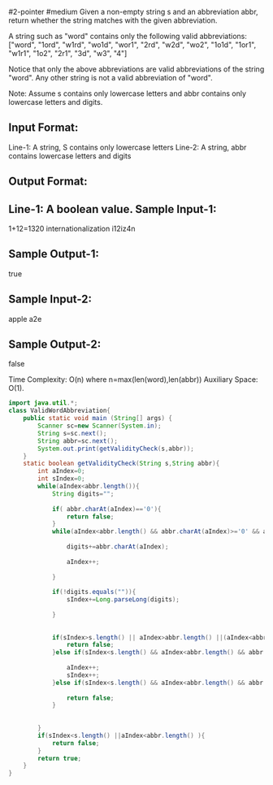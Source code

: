 #2-pointer 
#medium 
Given a non-empty string s and an abbreviation abbr, 
return whether the string matches with the given abbreviation.

A string such as "word" contains only the following valid abbreviations:
["word", "1ord", "w1rd", "wo1d", "wor1", "2rd", "w2d", "wo2", "1o1d", "1or1", "w1r1", "1o2", "2r1", "3d", "w3", "4"]

Notice that only the above abbreviations are valid abbreviations of the string "word". 
Any other string is not a valid abbreviation of "word".

Note: Assume s contains only lowercase letters and abbr contains only lowercase letters and digits.

Input Format:
-------------
Line-1: A string, S contains only lowercase letters
Line-2: A string, abbr contains lowercase letters and digits

Output Format:
--------------
Line-1: A boolean value.
Sample Input-1:
---------------
1+12=1320
internationalization
i12iz4n

Sample Output-1:
---------------
true

Sample Input-2:
---------------
apple
a2e

Sample Output-2:
---------------
false

Time Complexity: O(n) where n=max(len(word),len(abbr))
Auxiliary Space:  O(1).

```java
import java.util.*;
class ValidWordAbbreviation{
    public static void main (String[] args) {
        Scanner sc=new Scanner(System.in);
        String s=sc.next();
        String abbr=sc.next();
        System.out.print(getValidityCheck(s,abbr));
    }
    static boolean getValidityCheck(String s,String abbr){
        int aIndex=0;
        int sIndex=0;
        while(aIndex<abbr.length()){
            String digits="";
            
            if( abbr.charAt(aIndex)=='0'){
                return false;
            }
            while(aIndex<abbr.length() && abbr.charAt(aIndex)>='0' && abbr.charAt(aIndex)<='9'){
                
                digits+=abbr.charAt(aIndex);
                
                aIndex++;
                
            }
            
            if(!digits.equals("")){
                sIndex+=Long.parseLong(digits);
                
            }
            
            
            if(sIndex>s.length() || aIndex>abbr.length() ||(aIndex<abbr.length() && sIndex==s.length())){
                return false;
            }else if(sIndex<s.length() && aIndex<abbr.length() && abbr.charAt(aIndex)==s.charAt(sIndex)){
                
                aIndex++;
                sIndex++;
            }else if(sIndex<s.length() && aIndex<abbr.length() && abbr.charAt(aIndex)!=s.charAt(sIndex)){
                
                return false;
            }
            
            
        }
        if(sIndex<s.length() ||aIndex<abbr.length() ){
            return false;
        }
        return true;
    }
}
```